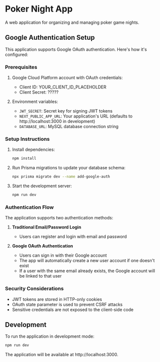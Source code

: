# Poker Night App

A web application for organizing and managing poker game nights.

## Google Authentication Setup

This application supports Google OAuth authentication. Here's how it's configured:

### Prerequisites

1. Google Cloud Platform account with OAuth credentials:

   - Client ID: YOUR_CLIENT_ID_PLACEHOLDER
   - Client Secret: ?????

2. Environment variables:
   - `JWT_SECRET`: Secret key for signing JWT tokens
   - `NEXT_PUBLIC_APP_URL`: Your application's URL (defaults to http://localhost:3000 in development)
   - `DATABASE_URL`: MySQL database connection string

### Setup Instructions

1. Install dependencies:

   ```bash
   npm install
   ```

2. Run Prisma migrations to update your database schema:

   ```bash
   npx prisma migrate dev --name add-google-auth
   ```

3. Start the development server:
   ```bash
   npm run dev
   ```

### Authentication Flow

The application supports two authentication methods:

1. **Traditional Email/Password Login**

   - Users can register and login with email and password

2. **Google OAuth Authentication**
   - Users can sign in with their Google account
   - The app will automatically create a new user account if one doesn't exist
   - If a user with the same email already exists, the Google account will be linked to that user

### Security Considerations

- JWT tokens are stored in HTTP-only cookies
- OAuth state parameter is used to prevent CSRF attacks
- Sensitive credentials are not exposed to the client-side code

## Development

To run the application in development mode:

```bash
npm run dev
```

The application will be available at http://localhost:3000.
